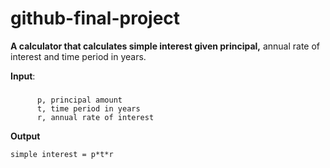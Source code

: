 # github-final-project

**A calculator that calculates simple interest given principal,** annual rate of interest and time period in years.

**Input**:

###  
          p, principal amount
          t, time period in years
          r, annual rate of interest
   
**Output**

  `simple interest = p*t*r`
